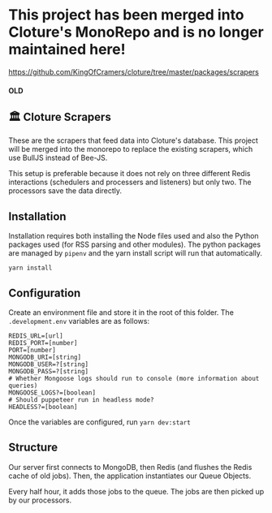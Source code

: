 # This project has been merged into Cloture's MonoRepo and is no longer maintained here!
https://github.com/KingOfCramers/cloture/tree/master/packages/scrapers


#### OLD ####

## 🏛️ Cloture Scrapers

These are the scrapers that feed data into Cloture's database. This project will be merged into the monorepo to replace the existing scrapers, which use BullJS instead of Bee-JS.

This setup is preferable because it does not rely on three different Redis interactions (schedulers and processers and listeners) but only two. The processors save the data directly.

## Installation

Installation requires both installing the Node files used and also the Python packages used (for RSS parsing and other modules). The python packages are managed by `pipenv` and the yarn install script will run that automatically.

`yarn install` 

## Configuration

Create an environment file and store it in the root of this folder. The `.development.env` variables are as follows:

```
REDIS_URL=[url]
REDIS_PORT=[number]
PORT=[number] 
MONGODB_URI=[string]
MONGODB_USER=?[string]
MONGODB_PASS=?[string]
# Whether Mongoose logs should run to console (more information about queries)
MONGOOSE_LOGS?=[boolean]
# Should puppeteer run in headless mode?
HEADLESS?=[boolean]
```

Once the variables are configured, run `yarn dev:start`

## Structure

Our server first connects to MongoDB, then Redis (and flushes the Redis cache of old jobs). Then, the application instantiates our Queue Objects.

Every half hour, it adds those jobs to the queue. The jobs are then picked up by our processors.
